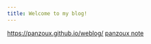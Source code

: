 ```yaml
---
title: Welcome to my blog!
---
```


https://panzoux.github.io/weblog/
[panzoux note](https://panzoux.github.io/weblog/)
